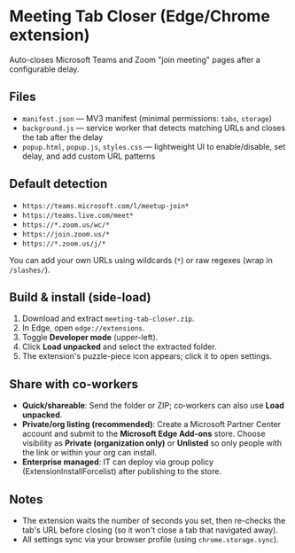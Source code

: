 
# Meeting Tab Closer (Edge/Chrome extension)

Auto-closes Microsoft Teams and Zoom "join meeting" pages after a configurable delay.

## Files
- `manifest.json` — MV3 manifest (minimal permissions: `tabs`, `storage`)
- `background.js` — service worker that detects matching URLs and closes the tab after the delay
- `popup.html`, `popup.js`, `styles.css` — lightweight UI to enable/disable, set delay, and add custom URL patterns

## Default detection
- `https://teams.microsoft.com/l/meetup-join*`
- `https://teams.live.com/meet*`
- `https://*.zoom.us/wc/*`
- `https://join.zoom.us/*`
- `https://*.zoom.us/j/*`

You can add your own URLs using wildcards (`*`) or raw regexes (wrap in `/slashes/`).

## Build & install (side-load)
1. Download and extract `meeting-tab-closer.zip`.
2. In Edge, open `edge://extensions`.
3. Toggle **Developer mode** (upper-left).
4. Click **Load unpacked** and select the extracted folder.
5. The extension's puzzle-piece icon appears; click it to open settings.

## Share with co‑workers
- **Quick/shareable**: Send the folder or ZIP; co‑workers can also use **Load unpacked**.
- **Private/org listing (recommended)**: Create a Microsoft Partner Center account and submit to the **Microsoft Edge Add-ons** store. Choose visibility as **Private (organization only)** or **Unlisted** so only people with the link or within your org can install.
- **Enterprise managed**: IT can deploy via group policy (ExtensionInstallForcelist) after publishing to the store.

## Notes
- The extension waits the number of seconds you set, then re-checks the tab's URL before closing (so it won't close a tab that navigated away).
- All settings sync via your browser profile (using `chrome.storage.sync`).
